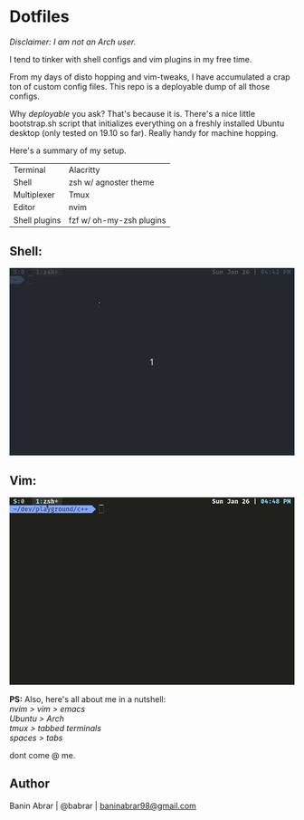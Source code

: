 
# Dotfiles
*Disclaimer: I am not an Arch user.*

I tend to tinker with shell configs and vim plugins in my free time. 

From my days of disto hopping and vim-tweaks, I have accumulated a crap ton of custom config files. This repo is a deployable dump of all those configs.

Why *deployable* you ask? That's because it is. There's  a nice little bootstrap.sh script that initializes everything on a freshly installed Ubuntu desktop (only tested on 19.10 so far). Really handy for machine hopping.

Here's  a summary of my setup.

|  |  |
|--|--|
|  Terminal	| Alacritty  |
|	Shell | zsh w/ agnoster theme	|
|Multiplexer| Tmux|
|Editor| nvim|
| Shell plugins | fzf w/ oh-my-zsh plugins |

## Shell:
![](static/my-shell-workflow.gif)

## Vim:
![](static/vim-workflow.gif)

**PS:** Also, here's all about me in a nutshell:  
*nvim > vim > emacs  
Ubuntu > Arch  
tmux > tabbed terminals  
spaces > tabs*  

dont come @ me.

## Author
Banin Abrar | @babrar | baninabrar98@gmail.com

